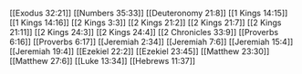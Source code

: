 [[Exodus 32:21]]
[[Numbers 35:33]]
[[Deuteronomy 21:8]]
[[1 Kings 14:15]]
[[1 Kings 14:16]]
[[2 Kings 3:3]]
[[2 Kings 21:2]]
[[2 Kings 21:7]]
[[2 Kings 21:11]]
[[2 Kings 24:3]]
[[2 Kings 24:4]]
[[2 Chronicles 33:9]]
[[Proverbs 6:16]]
[[Proverbs 6:17]]
[[Jeremiah 2:34]]
[[Jeremiah 7:6]]
[[Jeremiah 15:4]]
[[Jeremiah 19:4]]
[[Ezekiel 22:2]]
[[Ezekiel 23:45]]
[[Matthew 23:30]]
[[Matthew 27:6]]
[[Luke 13:34]]
[[Hebrews 11:37]]

